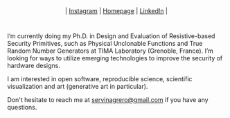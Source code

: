 <div align="center">
  | <a href="https://instagram.com/ser_vinagrero">Instagram</a> |
  <a href="https://servinagrero.github.io">Homepage</a> |
  <a href="https://linkedin.com/in/servinagrero">LinkedIn</a> |
</div>

<div align="center">
  <img src="" height="10px" width="500px"></img>
</div>
<br>

I’m currently doing my Ph.D. in Design and Evaluation of Resistive-based Security Primitives, such as Physical Unclonable Functions and True Random Number Generators at TIMA Laboratory (Grenoble, France). I’m looking for ways to utilize emerging technologies to improve the security of hardware designs.

I am interested in open software, reproducible science, scientific visualization and art (generative art in particular).

Don't hesitate to reach me at servinagrero@gmail.com if you have any questions.
